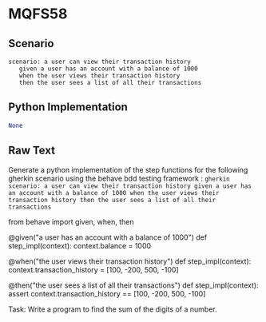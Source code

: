 # MQFS58
## Scenario
```gherkin
scenario: a user can view their transaction history 
   given a user has an account with a balance of 1000 
   when the user views their transaction history 
   then the user sees a list of all their transactions
```


## Python Implementation
```python
None
```


## Raw Text
Generate a python implementation of the step functions for the following gherkin scenario using the behave bdd testing framework : ```gherkin scenario: a user can view their transaction history given a user has an account with a balance of 1000 when the user views their transaction history then the user sees a list of all their transactions ```



from behave import given, when, then

@given("a user has an account with a balance of 1000")
def step_impl(context):
    context.balance = 1000

@when("the user views their transaction history")
def step_impl(context):
    context.transaction_history = [100, -200, 500, -100]

@then("the user sees a list of all their transactions")
def step_impl(context):
    assert context.transaction_history == [100, -200, 500, -100]

Task: Write a program to find the sum of the digits of a number.
